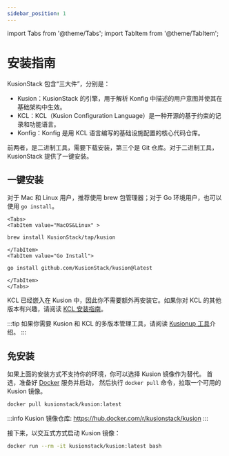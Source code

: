 ```yaml
---
sidebar_position: 1
---
```

import Tabs from '@theme/Tabs';
import TabItem from '@theme/TabItem';

# 安装指南

KusionStack 包含“三大件”，分别是：

- Kusion：KusionStack 的引擎，用于解析 Konfig 中描述的用户意图并使其在基础架构中生效。
- KCL：KCL（Kusion Configuration Language）是一种开源的基于约束的记录和功能语言。
- Konfig：Konfig 是用 KCL 语言编写的基础设施配置的核心代码仓库。

前两者，是二进制工具，需要下载安装，第三个是 Git 仓库。对于二进制工具，KusionStack 提供了一键安装。

## 一键安装

对于 Mac 和 Linux 用户，推荐使用 brew 包管理器；对于 Go 环境用户，也可以使用 `go install`。

```mdx-code-block
<Tabs>
<TabItem value="MacOS&Linux" >
```

```bash
brew install KusionStack/tap/kusion
```

```mdx-code-block
</TabItem>
<TabItem value="Go Install">
```

```bash
go install github.com/KusionStack/kusion@latest
```

```mdx-code-block
</TabItem>
</Tabs>
```

KCL 已经嵌入在 Kusion 中，因此你不需要额外再安装它。如果你对 KCL 的其他版本有兴趣，请阅读 [KCL 安装指南](https://kcl-lang.io/docs/user_docs/getting-started/install/)。

:::tip
如果你需要 Kusion 和 KCL 的多版本管理工具，请阅读 [Kusionup 工具](/docs/reference/cli/kusionup/)介绍。
:::

## 免安装

如果上面的安装方式不支持你的环境，你可以选择 Kusion 镜像作为替代。
首选，准备好 [Docker](https://www.docker.com/) 服务并启动，
然后执行 `docker pull` 命令，拉取一个可用的 Kusion 镜像。

```bash
docker pull kusionstack/kusion:latest
```

:::info
Kusion 镜像仓库: https://hub.docker.com/r/kusionstack/kusion
:::

接下来，以交互式方式启动 Kusion 镜像：

```bash
docker run --rm -it kusionstack/kusion:latest bash
```
